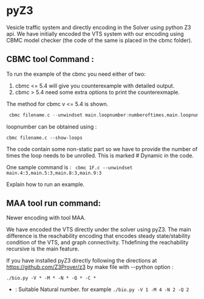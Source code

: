 # pyZ3

Vesicle traffic system and directly encoding in the Solver using python Z3 api.
We have initially encoded the VTS system with our encoding using CBMC model checker (the code of the same is placed in the cbmc folder). 

## CBMC tool Command :
To run the example of the cbmc you need either of two:
1. cbmc <= 5.4 will give you counterexample with detailed output.
2. cbmc > 5.4 need some extra options to print the counterexmaple. 

The method for cbmc v <= 5.4 is shown.

```c
 cbmc filename.c --unwindset main.loopnumber:numberoftimes,main.loopnumber1:numberoftimes,main.loopnumber:numberoftimes
```
loopnumber can be obtained using :

`cbmc filename.c --show-loops`

The code contain some non-static part so we have to provide the number of times the loop needs to be unrolled. This is marked # Dynamic in the code. 

One sample command is :
` cbmc 1F.c --unwindset main.4:3,main.5:3,main.8:3,main.9:3`

Explain how to run an example.

## MAA tool run command:

Newer encoding with tool MAA.

We have encoded the VTS directly under the solver using pyZ3. The main difference is the reachability encoding that encodes steady state/stability condition of the VTS, and graph connectivity. Thdefining the reachability recursive is the main feature.

If you have installed pyZ3 directly following the directions at https://github.com/Z3Prover/z3 by make file with  --python option :

`./bio.py -V * -M * -N * -Q * -C * `

* : Suitable Natural number.
for example `./bio.py -V 1 -M 4 -N 2 -Q 2 `

